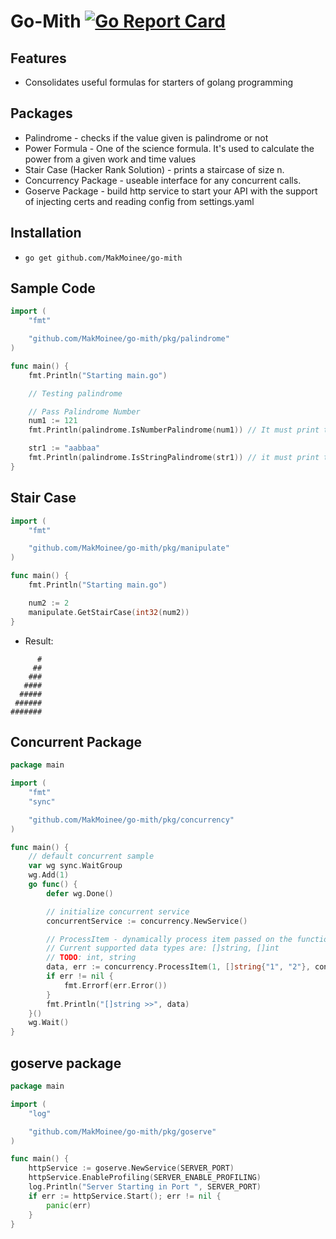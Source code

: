 # Go-Mith [![Go Report Card](https://goreportcard.com/badge/github.com/MakMoinee/go-mith)](https://goreportcard.com/report/github.com/MakMoinee/go-mith)

## Features
- Consolidates useful formulas for starters of golang programming

## Packages
- Palindrome - checks if the value given is palindrome or not
- Power Formula - One of the science formula. It's used to calculate the power from a given work and time values
- Stair Case (Hacker Rank Solution) - prints a staircase of size n.
- Concurrency Package - useable interface for any concurrent calls.
- Goserve Package - build http service to start your API with the support of injecting certs and reading config from settings.yaml

## Installation
- `go get github.com/MakMoinee/go-mith`

## Sample Code
```go
import (
	"fmt"

	"github.com/MakMoinee/go-mith/pkg/palindrome"
)

func main() {
	fmt.Println("Starting main.go")

	// Testing palindrome

	// Pass Palindrome Number
	num1 := 121
	fmt.Println(palindrome.IsNumberPalindrome(num1)) // It must print true

	str1 := "aabbaa"
	fmt.Println(palindrome.IsStringPalindrome(str1)) // it must print true
}
```

## Stair Case
```go
import (
	"fmt"

	"github.com/MakMoinee/go-mith/pkg/manipulate"
)

func main() {
	fmt.Println("Starting main.go")

	num2 := 2
	manipulate.GetStairCase(int32(num2))
}
```
- Result:
```
      #
     ##
    ###
   ####
  #####
 ######
#######
```

## Concurrent Package

```go
package main

import (
	"fmt"
	"sync"

	"github.com/MakMoinee/go-mith/pkg/concurrency"
)

func main() {
	// default concurrent sample
	var wg sync.WaitGroup
	wg.Add(1)
	go func() {
		defer wg.Done()

		// initialize concurrent service
		concurrentService := concurrency.NewService()

		// ProcessItem - dynamically process item passed on the function.
		// Current supported data types are: []string, []int
		// TODO: int, string
		data, err := concurrency.ProcessItem(1, []string{"1", "2"}, concurrentService)
		if err != nil {
			fmt.Errorf(err.Error())
		}
		fmt.Println("[]string >>", data)
	}()
	wg.Wait()
}

```

## goserve package

```go
package main

import (
	"log"

	"github.com/MakMoinee/go-mith/pkg/goserve"
)

func main() {
	httpService := goserve.NewService(SERVER_PORT)
	httpService.EnableProfiling(SERVER_ENABLE_PROFILING)
	log.Println("Server Starting in Port ", SERVER_PORT)
	if err := httpService.Start(); err != nil {
		panic(err)
	}
}
```
